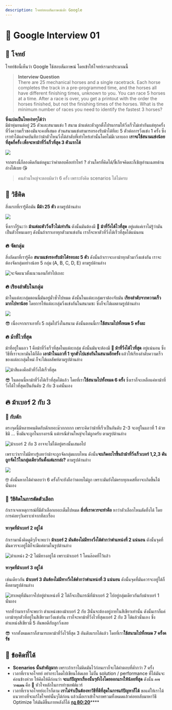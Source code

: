 ```yaml
---
description: โจทย์สอบสัมภาษณ์เข้า Google
---
```


# 🐴 Google Interview 01

## 🥳 โจทย์

โจทย์ข้อนี้เห็นว่า Google ใช้สอบสัมภาษณ์ โดยเข้าให้โจทย์เรามาประมาณนี้

> **Interview Question**  
> There are 25 mechanical horses and a single racetrack. Each horse completes the track in a pre-programmed time, and the horses all have different finishing times, unknown to you. You can race 5 horses at a time. After a race is over, you get a printout with the order the horses finished, but not the finishing times of the horses. What is the minimum number of races you need to identify the fastest 3 horses?

**ซึ่งแปลเป็นไทยง่ายๆได้ว่า**  
มีม้าหุ่นยนต์อยู่ 25 ตัวและสนามแข่ง 1 สนาม ม้าแต่ละตัวถูกตั้งโปรแกรมให้วิ่งเร็วไม่เท่ากันแต่ทุกครั้งที่วิ่งความเร็วของมันจะคงที่เสมอ ส่วนสนามแข่งสามารถรองรับม้าได้ทีละ 5 ตัวต่อการวิ่งแข่ง 1 ครั้ง ซึ่งเราทำได้แค่จดบันทึกว่าม้าตัวไหนวิ่งได้ลำดับที่เท่าไหร่เท่านั้นโดยไม่มีเวลาบอก **เราจะใช้สนามแข่งน้อยที่สุดกี่ครั้ง เพื่อจะหาม้าที่วิ่งเร็วที่สุด 3 ตัวแรกได้**

![](../../.gitbook/assets/google-interview.png)

จากตรงนี้ก็ลองคิดกันต่อดูนะว่าคำตอบคือเท่าไหร่ ? ส่วนใครที่คิดได้/ขี้เกียจคิดละก็เชิญอ่านเฉลยด้านล่างได้เบย 😘

> คนส่วนใหญ่จะตอบผิดว่า 6 ครั้ง เพราะยังคิด scenarios ได้ไม่ครบ

## 🤠 วิธีคิด

สิ่งแรกที่เรารู้คือมัน **มีม้า 25 ตัว** ตามรูปด้านล่าง

![](../../.gitbook/assets/image%20%281253%29.png)

ซึ่งเราก็รู้นะว่า **ม้าแต่ละตัววิ่งเร็วไม่เท่ากัน** ดังนั้นมันต้องมี **🐎 ม้าที่วิ่งได้ไวที่สุด** อยู่แต่แค่เราไม่รู้ว่ามันเป็นตัวไหนเฉยๆ ดังนั้นถ้าเราเอาทุกตัวมาแข่งกัน เราก็จะหาตัวที่วิ่งได้เร็วที่สุดได้แน่นอน

### 🔥 จัดกลุ่ม

สิ่งถัดมาที่เรารู้คือ **สนามแข่งรองรับม้าได้รอบละ 5 ตัว** ดังนั้นถ้าเราจะเอาม้าทุกตัวมาวิ่งแข่งกัน เราจะต้องจัดกลุ่มอย่างน้อย 5 กลุ่ม \(A, B, C, D, E\) ตามรูปด้านล่าง

![&#xE08;&#xE30;&#xE08;&#xE31;&#xE14;&#xE41;&#xE19;&#xE27;&#xE15;&#xE31;&#xE49;&#xE07;&#xE41;&#xE19;&#xE27;&#xE19;&#xE2D;&#xE19;&#xE01;&#xE47;&#xE17;&#xE33;&#xE44;&#xE1B;&#xE40;&#xE16;&#xE2D;&#xE30;](../../.gitbook/assets/image%20%281254%29.png)

### 🔥 เรียงลำดับในกลุ่ม

ม้าในแต่ละกลุ่มตอนนี้มันอยู่มั่วซั่วไปหมด ดังนั้นในแต่ละกลุ่มเราต้องจับมัน **เรียงลำดับจากความเร็วมากไปหาน้อย** โดยการให้แต่ละกลุ่มวิ่งแข่งกันในสนามซะ ซึ่งก็จะได้ผลตามรูปด้านล่าง

![](../../.gitbook/assets/image%20%281256%29.png)

😎 เนื่องจากเราเอาทั้ง 5 กลุ่มไปวิ่งในสนาม ดังนั้นตอนนี้เรา**ใช้สนามไปทั้งหมด 5 ครั้งละ**

### **🔥 ม้าที่ไวที่สุด**

ม้าที่อยู่ในแถว 1 คือม้าที่วิ่งเร็วที่สุดในแต่ละกลุ่ม ดังนั้นมันจะต้องมี **🐎 ม้าที่วิ่งได้ไวที่สุด** อยู่แน่นอน ซึ่งวิธีที่เราจะหามันได้ก็คือ **เอาม้าในแถวที่ 1 ทุกตัวไปแข่งกันในสนามอีกครั้ง** แล้วให้เรียงลำดับความเร็วของแต่ละกลุ่มใหม่ ก็จะได้ผลลัพท์ตามรูปด้านล่าง

![&#xE21;&#xE49;&#xE32;&#xE2A;&#xE35;&#xE41;&#xE14;&#xE07;&#xE04;&#xE37;&#xE2D;&#xE15;&#xE31;&#xE27;&#xE17;&#xE35;&#xE48;&#xE27;&#xE34;&#xE48;&#xE07;&#xE44;&#xE14;&#xE49;&#xE40;&#xE23;&#xE47;&#xE27;&#xE17;&#xE35;&#xE48;&#xE2A;&#xE38;&#xE14;](../../.gitbook/assets/image%20%281249%29.png)

😎 ในตอนนี้หาม้าที่วิ่งได้เร็วที่สุดได้แล้ว โดยที่เรา**ใช้สนามไปทั้งหมด 6 ครั้ง** ซึ่งเราก็จะเหลือแค่หาม้าที่วิ่งได้ไวที่สุดเป็นอันดับ 2 กับ 3 แค่นั้นเอง

## **🔥 ม้าเบอร์ 2 กับ 3**

### 👻 กับดัก

ตรงจุดนี้มีหลายคนติดกับดักเยอะม๊วกกกกก เพราะคิดว่าม้าที่เร็วเป็นอันดับ 2-3 จะอยู่ในแถวที่ 1 ด้วยชิมิ ... ซึ่งมันจะถูกในบางกรณี แต่กรณีส่วนใหญ่จะไม่ถูกครับ ตามรูปด้านล่าง

![&#xE21;&#xE49;&#xE32;&#xE40;&#xE1A;&#xE2D;&#xE23;&#xE4C; 2 &#xE01;&#xE31;&#xE1A; 3 &#xE2D;&#xE32;&#xE08;&#xE08;&#xE30;&#xE44;&#xE21;&#xE48;&#xE44;&#xE14;&#xE49;&#xE2D;&#xE22;&#xE39;&#xE48;&#xE15;&#xE23;&#xE07;&#xE19;&#xE31;&#xE49;&#xE19;&#xE40;&#xE2A;&#xE21;&#xE2D;&#xE44;&#xE1B;](../../.gitbook/assets/image%20%281251%29.png)

เพราะว่าเราไม่มีทางรู้เลยว่าม้าจะถูกจัดกลุ่มแบบไหน ดังนั้น**จะเกิดอะไรขึ้นถ้าม้าที่วิ่งเร็วเบอร์ 1,2,3 ดันถูกจัดไว้ในกลุ่มเดียวกันตั้งแต่แรกล่ะ?** ตามรูปด้านล่าง

![](../../.gitbook/assets/image%20%281255%29.png)

🤓 ดังนั้นหากได้คำตอบว่า 6 ครั้งก็จะยังถือว่าตอบไม่ถูก เพราะมันยังไม่ครบทุกเคสที่อาจะเกิดขึ้นได้นั่นเอง

### 🤠 วิธีคิดในการตัดตัวเลือก

ถ้าเราเจอเหตุการณ์ที่มีตัวเลือกเยอะเต็มไปหมด **สิ่งที่เราควรจะทำคือ** หาว่าตัวเลือกไหนตัดทิ้งได้ โดยการค่อยๆวิเคราะห์จากทีละเรื่อง

#### หาจุดที่ม้าเบอร์ 2 อยู่ได้

ถ้าเรามานั่งคิดดูดีๆก็จะพบว่า **ม้าเบอร์ 2 มันต้องไม่มีทางวิ่งได้ตำกว่าตำแหน่งที่ 2 แน่นอน** ดังนั้นจุดที่มันควรจะอยู่ได้ก็จะมีแค่ตามในรูปด้านล่าง

![&#xE15;&#xE33;&#xE41;&#xE2B;&#xE19;&#xE48;&#xE07; 2-2 &#xE44;&#xE21;&#xE48;&#xE21;&#xE35;&#xE17;&#xE32;&#xE07;&#xE2D;&#xE22;&#xE39;&#xE48;&#xE44;&#xE14;&#xE49; &#xE40;&#xE1E;&#xE23;&#xE32;&#xE30;&#xE21;&#xE49;&#xE32;&#xE40;&#xE1A;&#xE2D;&#xE23;&#xE4C; 1 &#xE42;&#xE14;&#xE19;&#xE25;&#xE4A;&#xE2D;&#xE04;&#xE17;&#xE35;&#xE48;&#xE44;&#xE27;&#xE49;&#xE41;&#xE25;&#xE49;&#xE27;](../../.gitbook/assets/image%20%281252%29.png)

#### หาจุดที่ม้าเบอร์ 3 อยู่ได้

เช่นเดียวกัน **ม้าเบอร์ 3 มันต้องไม่มีทางวิ่งได้ต่ำกว่าตำแหน่งที่ 3 แน่นอน** ดังนั้นจุดที่มันควรจะอยู่ได้ก็คือตามรูปด้านล่าง

![&#xE2A;&#xE32;&#xE40;&#xE2B;&#xE15;&#xE38;&#xE17;&#xE35;&#xE48;&#xE21;&#xE31;&#xE19;&#xE2D;&#xE32;&#xE08;&#xE44;&#xE1B;&#xE2D;&#xE22;&#xE39;&#xE48;&#xE15;&#xE33;&#xE41;&#xE2B;&#xE19;&#xE48;&#xE07;&#xE17;&#xE35;&#xE48; 2 &#xE44;&#xE14;&#xE49;&#xE01;&#xE47;&#xE08;&#xE30;&#xE40;&#xE1B;&#xE47;&#xE19;&#xE01;&#xE23;&#xE13;&#xE35;&#xE17;&#xE35;&#xE48;&#xE21;&#xE49;&#xE32;&#xE40;&#xE1A;&#xE2D;&#xE23;&#xE4C; 2 &#xE44;&#xE1B;&#xE2D;&#xE22;&#xE39;&#xE48;&#xE01;&#xE25;&#xE38;&#xE48;&#xE21;&#xE40;&#xE14;&#xE35;&#xE22;&#xE27;&#xE01;&#xE31;&#xE19;&#xE01;&#xE31;&#xE1A;&#xE21;&#xE49;&#xE32;&#xE40;&#xE1A;&#xE2D;&#xE23;&#xE4C; 1 &#xE19;&#xE31;&#xE48;&#xE19;&#xE40;&#xE2D;&#xE07;](../../.gitbook/assets/image%20%281250%29.png)

จากที่ว่ามาเราก็จะพบว่า ตำแหน่งของม้าเบอร์ 2 กับ 3นั่นจะต้องอยู่ภายในสีเขียวเท่านั้น ดังนั้นเราก็แค่เอาม้าทุกตัวที่อยู่ในสีเขียวมาวิ่งแข่งกัน เราก็จะหาม้าที่วิ่งไวที่สุดเบอร์ 2 กับ 3 ได้แล้วนั่นเอง ซึ่งตำแหน่งสีเขียวมี 5 อันพอดีกับลูกวิ่งเลย

😎 จากทั้งหมดเราก็สามารถหาม้าที่วิ่งไว้ที่สุด 3 อันดับแรกได้แล้ว โดยที่เรา**ใช้สนามไปทั้งหมด 7 ครั้งครัช**

## **🎯 ข้อคิดที่ได้**

* **Scenarios นั้นสำคัญมาก** เพราะถ้าเราไม่คิดมันไว้ก่อนเราก็จะได้คำตอบที่ต่ำกว่า 7 ครั้ง
* เวลาที่เราเจอโจทย์ อย่ากระโดดไปเขียนโค้ดเลย ไม่งั้น solution / performance ที่ได้มันจะค่อนข้างห่วย ให้คิดให้ดีก่อนว่า **จะแก้ปัญหาเรื่องนั้นๆยังไงโดยออกแรงให้น้อยที่สุด** ดังนั้น **`การวางแผน`** คือ 💖 หัวใจหลักในการทำซอฟต์แวร์
* เวลาที่เราเจอโจทย์อะไรก็ตาม **เราไม่จำเป็นต้องหาวิธีที่ดีที่สุดในการแก้ปัญหาก็ได้** ขอแค่ให้เราได้แนวทางที่จะแก้ไขโจทย์นั้นๆได้ก่อน แล้วเมื่อเราเข้าใจภาพรวมทั้งหมดแล้วค่อยกลับมาหาวิธี Optimize ให้มันดีขึ้นภายหลังก็ได้ [**กฎ 80:20**](https://www.saladpuk.com/v/tips/80-20)\*\*\*\*

